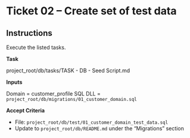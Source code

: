 # Ticket 02 – Create set of test data

## Instructions

Execute the listed tasks.

**Task**

project_root/db/tasks/TASK - DB - Seed Script.md


**Inputs**

Domain = customer_profile
SQL DLL =  `project_root/db/migrations/01_customer_domain.sql`

**Accept Criteria**

* File: `project_root/db/test/01_customer_domain_test_data.sql`
* Update to `project_root/db/README.md` under the “Migrations” section
